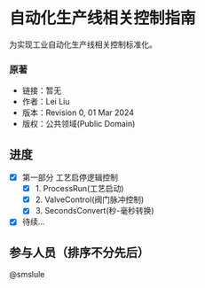 # 自动化生产线相关控制指南

为实现工业自动化生产线相关控制标准化。

### 原著

- 链接：暂无
- 作者：Lei Liu
- 版本：Revision 0, 01 Mar 2024
- 版权：公共领域(Public Domain)

## 进度

- [x] 第一部分 工艺启停逻辑控制
	- [x] 1\. ProcessRun(工艺启动)
	- [x] 2\. ValveControl(阀门脉冲控制)
	- [x] 3\. SecondsConvert(秒-毫秒转换)
- [x] 待续...

## 参与人员（排序不分先后）

@smslule